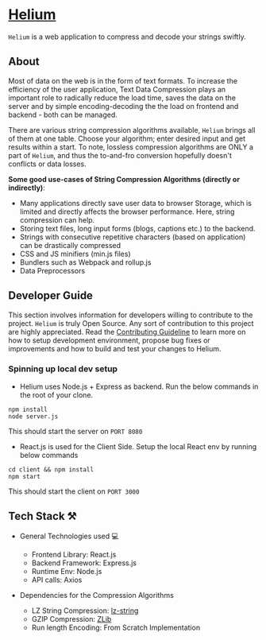# [Helium](https://helium-compressor.herokuapp.com/)

`Helium` is a web application to compress and decode your strings swiftly.

## About

Most of data on the web is in the form of text formats. To increase the efficiency of the user application, Text Data Compression plays an important role to radically reduce the load time, saves the data on the server and by simple encoding-decoding the the load on frontend and backend - both can be managed.

There are various string compression algorithms available, `Helium` brings all of them at one table. Choose your algorithm; enter desired input and get results within a start.
To note, lossless compression algorithms are ONLY a part of `Helium`, and thus the to-and-fro conversion hopefully doesn't conflicts or data losses.

**Some good use-cases of String Compression Algorithms (directly or indirectly)**:
- Many applications directly save user data to browser Storage, which is limited and directly affects the browser performance. Here, string compression can help.
- Storing text files, long input forms (blogs, captions etc.) to the backend.
- Strings with consecutive repetitive characters (based on application) can be drastically compressed
- CSS and JS minifiers (min.js files)
- Bundlers such as Webpack and rollup.js 
- Data Preprocessors

## Developer Guide

This section involves information for developers willing to contribute to the project. `Helium` is truly Open Source. Any sort of contribution to this project are highly appreciated. Read the [Contributing Guideline](./CONTRIBUTING.md) to learn more on how to setup development environment, propose bug fixes or improvements and how to build and test your changes to Helium.

### Spinning up local dev setup

- Helium uses Node.js + Express as backend. Run the below commands in the root of your clone.
```
npm install
node server.js
```
This should start the server on `PORT 8080`

- React.js is used for the Client Side. Setup the local React env by running below commands

```
cd client && npm install
npm start
```
This should start the client on `PORT 3000`

## Tech Stack ⚒

* General Technologies used 💻
  - Frontend Library: React.js
  - Backend Framework: Express.js
  - Runtime Env: Node.js
  - API calls: Axios

* Dependencies for the Compression Algorithms
  - LZ String Compression: [lz-string](https://github.com/pieroxy/lz-string)
  - GZIP Compression: [ZLib](https://github.com/madler/zlib)
  - Run length Encoding: From Scratch Implementation
 
 
 











